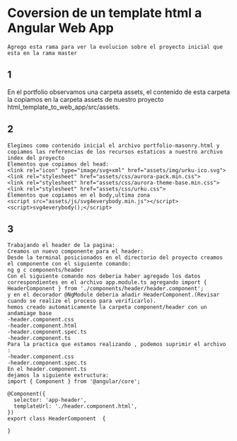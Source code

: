 # Coversion de un template html a Angular Web App
    Agrego esta rama para ver la evolucion sobre el proyecto inicial que esta en la rama master


## 1
  En el portfolio observamos una carpeta assets, el contenido de esta carpeta la copiamos en la carpeta assets de nuestro proyecto html_template_to_web_app/src/assets.

## 2
    Elegimos como contenido inicial el archivo portfolio-masonry.html y copiamos las referencias de los recursos estaticos a nuestro archivo index del proyecto
    Elementos que copiamos del head:
    <link rel="icon" type="image/svg+xml" href="assets/img/urku-ico.svg">
    <link rel="stylesheet" href="assets/css/aurora-pack.min.css">
    <link rel="stylesheet" href="assets/css/aurora-theme-base.min.css">
    <link rel="stylesheet" href="assets/css/urku.css">
    Elementos que copiamos en el body,ultima zona
    <script src="assets/js/svg4everybody.min.js"></script>
    <script>svg4everybody();</script>
## 3
    Trabajando el header de la pagina:
    Creamos un nuevo componente para el header:
    Desde la terminal posicionados en el directorio del proyecto creamos el componente con el siguiente comando:
    ng g c components/header
    Con el siguiente comando nos deberia haber agregado los datos correspondientes en el archivo app.module.ts agregando import { HeaderComponent } from './components/header/header.component';
    y en el decorador @NgModule deberia añadir HeaderComponent.(Revisar cuando se realize el proceso para verificarlo).
    hemos creado automaticamente la carpeta component/header con un andamiage base
    -header.component.css
    -header.component.html
    -header.component.spec.ts
    -header.component.ts
    Para la practica que estamos realizando , podemos suprimir el archivo :
    -header.component.css
    -header.component.spec.ts
    En el header.component.ts
    dejamos la siguiente extructura:
    import { Component } from '@angular/core';

    @Component({
      selector: 'app-header',
      templateUrl: './header.component.html',
    })
    export class HeaderComponent  {

    }
